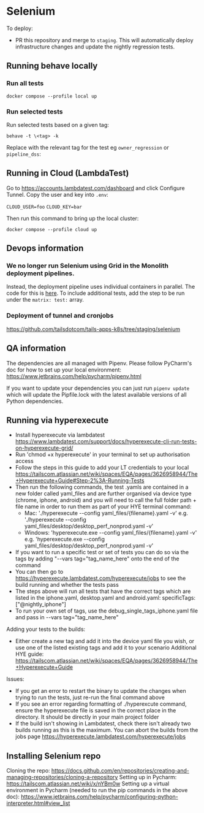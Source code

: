 # Selenium

To deploy:
- PR this repository and merge to `staging`. This will automatically deploy infrastructure changes and update the nightly regression tests.

## Running behave locally

### Run all tests

`docker compose --profile local up`

### Run selected tests
Run selected tests based on a given tag:
```
behave -t \<tag> -k
```
Replace <tag> with the relevant tag for the test eg `owner_regression` or `pipeline_dss`:

## Running in Cloud (LambdaTest)

Go to https://accounts.lambdatest.com/dashboard and click Configure Tunnel. Copy the user and key into `.env`:

`CLOUD_USER=foo`
`CLOUD_KEY=bar`

Then run this command to bring up the local cluster:

`docker compose --profile cloud up`

## Devops information

### We no longer run Selenium using Grid in the Monolith deployment pipelines. 

Instead, the deployment pipeline uses individual containers in parallel. The code for this is [here](https://github.com/tailsdotcom/tails/blob/staging/.github/workflows/monolith_deploy.yaml#L727-L766).
To include additional tests, add the step to be run under the `matrix: test:` array.

### Deployment of tunnel and cronjobs

https://github.com/tailsdotcom/tails-apps-k8s/tree/staging/selenium

## QA information

The dependencies are all managed with Pipenv. Please follow PyCharm's doc for how to set up your local environment: https://www.jetbrains.com/help/pycharm/pipenv.html

If you want to update your dependencies you can just run `pipenv update` which will update the Pipfile.lock with the latest available versions of all Python dependencies.

## Running via hyperexecute

- Install hyperexecute via lambdatest https://www.lambdatest.com/support/docs/hyperexecute-cli-run-tests-on-hyperexecute-grid/
- Run 'chmod +x hyperexecute' in your terminal to set up authorisation access 
- Follow the steps in this guide to add your LT credentials to your local https://tailscom.atlassian.net/wiki/spaces/EQA/pages/3626958944/The+Hyperexecute+Guide#Step-2%3A-Running-Tests 
- Then run the following commands, the test .yamls are contained in a new folder called yaml_files and are further organised via device type (chrome, iphone, android) and you will need to call the full folder path + file name in order to run them as part of your HYE terminal command:
  - Mac: './hyperexecute --config yaml_files/{filename}.yaml -v' e.g. './hyperexecute --config yaml_files/desktop/desktop_perf_nonprod.yaml -v'
  - Windows: 'hyperexecute.exe --config yaml_files/{filename}.yaml -v' e.g. 'hyperexecute.exe --config yaml_files/desktop/desktop_perf_nonprod.yaml -v'
- If you want to run a specific test or set of tests you can do so via the tags by adding "--vars tag="tag_name_here" onto the end of the command
- You can then go to https://hyperexecute.lambdatest.com/hyperexecute/jobs to see the build running and whether the tests pass
- The steps above will run all tests that have the correct tags which are listed in the iphone.yaml, desktop.yaml and android.yaml: specificTags: ["@nightly_iphone"]
- To run your own set of tags, use the debug_single_tags_iphone.yaml file and pass in --vars tag="tag_name_here"


Adding your tests to the builds: 
- Either create a new tag and add it into the device yaml file you wish, or use one of the listed existing tags and add it to your scenario
Additional HYE guide: https://tailscom.atlassian.net/wiki/spaces/EQA/pages/3626958944/The+Hyperexecute+Guide

Issues: 
- If you get an error to restart the binary to update the changes when trying to run the tests, just re-run the final command above 
- If you see an error regarding formatting of ./hyperexcute command, ensure the hyperexecute file is saved in the correct place in the directory. It should be directly in your main project folder
- If the build isn't showing in Lambdatest, check there isn't already two builds running as this is the maximum. You can abort the builds from the jobs page https://hyperexecute.lambdatest.com/hyperexecute/jobs

## Installing Selenium repo

Cloning the repo: https://docs.github.com/en/repositories/creating-and-managing-repositories/cloning-a-repository
Setting up in Pycharm: https://tailscom.atlassian.net/wiki/x/nYBm0w
Setting up a virtual environment in Pycharm (needed to run the pip commands in the above doc): https://www.jetbrains.com/help/pycharm/configuring-python-interpreter.html#view_list
